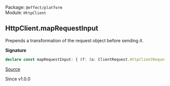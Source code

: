 Package: `@effect/platform`<br />
Module: `HttpClient`<br />

## HttpClient.mapRequestInput

Prepends a transformation of the request object before sending it.

**Signature**

```ts
declare const mapRequestInput: { (f: (a: ClientRequest.HttpClientRequest) => ClientRequest.HttpClientRequest): <E, R>(self: HttpClient.With<E, R>) => HttpClient.With<E, R>; <E, R>(self: HttpClient.With<E, R>, f: (a: ClientRequest.HttpClientRequest) => ClientRequest.HttpClientRequest): HttpClient.With<E, R>; }
```

[Source](https://github.com/Effect-TS/effect/tree/main/packages/platform/src/HttpClient.ts#L444)

Since v1.0.0